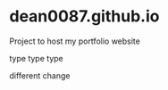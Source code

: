 dean0087.github.io
==================

Project to host my portfolio website

type type type

different change
